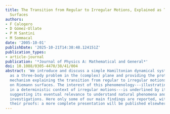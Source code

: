 ```yaml
---
title: The Transition from Regular to Irregular Motions, Explained as Travel on Riemann
  Surfaces
authors:
- F Calogero
- D Gómez-Ullate
- P M Santini
- M Sommacal
date: '2005-10-01'
publishDate: '2025-10-21T14:38:48.124151Z'
publication_types:
- article-journal
publication: '*Journal of Physics A: Mathematical and General*'
doi: 10.1088/0305-4470/38/41/004
abstract: 'We introduce and discuss a simple Hamiltonian dynamical system, interpretable
  as a three-body problem in the (complex) plane and providing the prototype of a
  mechanism explaining the transition from regular to irregular motions as travel
  on Riemann surfaces. The interest of this phenomenology---illustrating the onset
  in a deterministic context of irregular motions---is underlined by its generality,
  suggesting its eventual relevance to understand natural phenomena and experimental
  investigations. Here only some of our main findings are reported, without detailing
  their proofs: a more complete presentation will be published elsewhere.'
---
```


